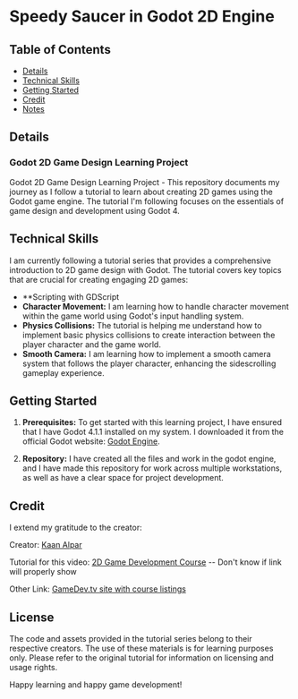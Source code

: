 # Speedy Saucer in Godot 2D Engine

## Table of Contents

- [Details](#details)
- [Technical Skills](#technical-skills)
- [Getting Started](#getting-started)
- [Credit](#credit)
- [Notes](#notes)

## Details

### Godot 2D Game Design Learning Project

Godot 2D Game Design Learning Project - This repository documents my journey as I follow a tutorial to learn about creating 2D games using the Godot game engine.
The tutorial I'm following focuses on the essentials of game design and development using Godot 4.

## Technical Skills

I am currently following a tutorial series that provides a comprehensive introduction to 2D game design with Godot. The tutorial covers key topics that are crucial for creating engaging 2D games:
- **Scripting with GDScript
- **Character Movement:** I am learning how to handle character movement within the game world using Godot's input handling system.
- **Physics Collisions:** The tutorial is helping me understand how to implement basic physics collisions to create interaction between the player character and the game world.
- **Smooth Camera:** I am learning how to implement a smooth camera system that follows the player character, enhancing the sidescrolling gameplay experience.

## Getting Started

1. **Prerequisites:** To get started with this learning project, I have ensured that I have Godot 4.1.1 installed on my system. I downloaded it from the official Godot website: [Godot Engine](https://godotengine.org/).

2. **Repository:** I have created all the files and work in the godot engine, and I have made this repository for work across multiple workstations,
as well as have a clear space for project development.

## Credit

I extend my gratitude to the creator:

Creator: [Kaan Alpar](https://www.youtube.com/@KaanAlpar)

Tutorial for this video: [2D Game Development Course](https://www.gamedev.tv/courses/enrolled/2033279) -- Don't know if link will properly show

Other Link: [GameDev.tv site with course listings](https://www.gamedev.tv/courses)

## License

The code and assets provided in the tutorial series belong to their respective creators. The use of these materials is for learning purposes only. 
Please refer to the original tutorial for information on licensing and usage rights.

Happy learning and happy game development!
